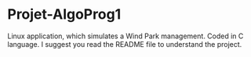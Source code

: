 # Projet-AlgoProg1
Linux application, which simulates a Wind Park management. Coded in C language.
I suggest you read the README file to understand the project.
